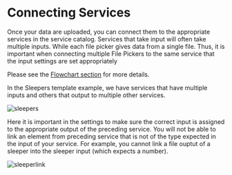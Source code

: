 # Connecting Services

Once your data are uploaded, you can connect them to the appropriate services in the service catalog. Services that take input will often take multiple inputs. While each file picker gives data from a single file. Thus, it is important when connecting multiple File Pickers to the same service that the input settings are set appropriately 

Please see the [Flowchart section](/docs/platform_introduction/workbench/flowchart.md) for more details.

In the Sleepers template example, we have services that have multiple inputs and others that output to multiple other services. 

![sleepers](https://user-images.githubusercontent.com/32800795/61583115-d5ca5680-ab33-11e9-833b-a92682d12427.JPG)


Here it is important in the settings to make sure the correct input is assigned to the appropriate output of the preceding service. You will not be able to link an element from preceding service that is not of the type expected in the input of your service. For example, you cannot link a file ouptut of a sleeper into the sleeper input (which expects a number).

![sleeperlink](https://user-images.githubusercontent.com/32800795/61583116-d662ed00-ab33-11e9-9b81-66bc7a094c9b.gif)
